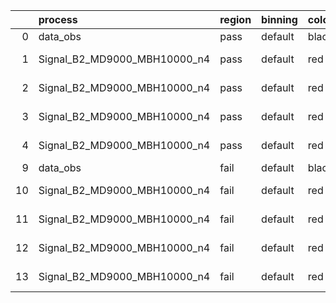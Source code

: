 |    | process                      | region   | binning   | color   | process_type   |   scale | variation   | source_filename                                                       | source_histname    | alias                        | title     |   combine_idx |     lnN |   shapes | syst_type   | direction   | variation_alias   |
|---:|:-----------------------------|:---------|:----------|:--------|:---------------|--------:|:------------|:----------------------------------------------------------------------|:-------------------|:-----------------------------|:----------|--------------:|--------:|---------:|:------------|:------------|:------------------|
|  0 | data_obs                     | pass     | default   | black   | DATA           |       1 | nominal     | ./histograms_for_2DAlphabet_v18//BH_Data.root                         | hpass              | Data                         | Data      |           nan | nan     |      nan | nan         | nan         | nan               |
|  1 | Signal_B2_MD9000_MBH10000_n4 | pass     | default   | red     | SIGNAL         |       1 | lumi        | ./histograms_for_2DAlphabet_v18//BH_Signal_B2_MD9000_MBH10000_n4.root | hpass              | Signal_B2_MD9000_MBH10000_n4 | BH signal |           nan |   1.016 |      nan | lnN         | nan         | nan               |
|  2 | Signal_B2_MD9000_MBH10000_n4 | pass     | default   | red     | SIGNAL         |       1 | SVM         | ./histograms_for_2DAlphabet_v18//BH_Signal_B2_MD9000_MBH10000_n4.root | hpass_SVMsyst_up   | Signal_B2_MD9000_MBH10000_n4 | BH signal |           nan | nan     |        1 | shapes      | Up          | SVMsyst           |
|  3 | Signal_B2_MD9000_MBH10000_n4 | pass     | default   | red     | SIGNAL         |       1 | SVM         | ./histograms_for_2DAlphabet_v18//BH_Signal_B2_MD9000_MBH10000_n4.root | hpass_SVMsyst_down | Signal_B2_MD9000_MBH10000_n4 | BH signal |           nan | nan     |        1 | shapes      | Down        | SVMsyst           |
|  4 | Signal_B2_MD9000_MBH10000_n4 | pass     | default   | red     | SIGNAL         |       1 | nominal     | ./histograms_for_2DAlphabet_v18//BH_Signal_B2_MD9000_MBH10000_n4.root | hpass              | Signal_B2_MD9000_MBH10000_n4 | BH signal |           nan | nan     |      nan | nan         | nan         | nan               |
|  9 | data_obs                     | fail     | default   | black   | DATA           |       1 | nominal     | ./histograms_for_2DAlphabet_v18//BH_Data.root                         | hfail              | Data                         | Data      |           nan | nan     |      nan | nan         | nan         | nan               |
| 10 | Signal_B2_MD9000_MBH10000_n4 | fail     | default   | red     | SIGNAL         |       1 | lumi        | ./histograms_for_2DAlphabet_v18//BH_Signal_B2_MD9000_MBH10000_n4.root | hfail              | Signal_B2_MD9000_MBH10000_n4 | BH signal |           nan |   1.016 |      nan | lnN         | nan         | nan               |
| 11 | Signal_B2_MD9000_MBH10000_n4 | fail     | default   | red     | SIGNAL         |       1 | SVM         | ./histograms_for_2DAlphabet_v18//BH_Signal_B2_MD9000_MBH10000_n4.root | hfail_SVMsyst_up   | Signal_B2_MD9000_MBH10000_n4 | BH signal |           nan | nan     |        1 | shapes      | Up          | SVMsyst           |
| 12 | Signal_B2_MD9000_MBH10000_n4 | fail     | default   | red     | SIGNAL         |       1 | SVM         | ./histograms_for_2DAlphabet_v18//BH_Signal_B2_MD9000_MBH10000_n4.root | hfail_SVMsyst_down | Signal_B2_MD9000_MBH10000_n4 | BH signal |           nan | nan     |        1 | shapes      | Down        | SVMsyst           |
| 13 | Signal_B2_MD9000_MBH10000_n4 | fail     | default   | red     | SIGNAL         |       1 | nominal     | ./histograms_for_2DAlphabet_v18//BH_Signal_B2_MD9000_MBH10000_n4.root | hfail              | Signal_B2_MD9000_MBH10000_n4 | BH signal |           nan | nan     |      nan | nan         | nan         | nan               |